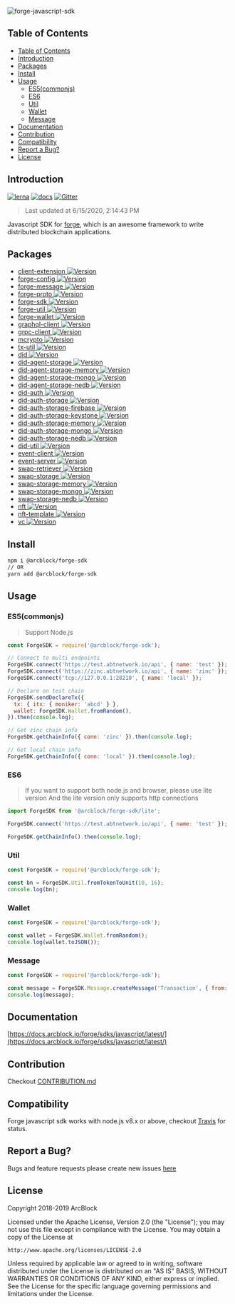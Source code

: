 ![forge-javascript-sdk](https://www.arcblock.io/.netlify/functions/badge/?text=Forge%20Javascript%20SDK)

## Table of Contents

- [Table of Contents](#Table-of-Contents)
- [Introduction](#Introduction)
- [Packages](#Packages)
- [Install](#Install)
- [Usage](#Usage)
  - [ES5(commonjs)](#ES5commonjs)
  - [ES6](#ES6)
  - [Util](#Util)
  - [Wallet](#Wallet)
  - [Message](#Message)
- [Documentation](#Documentation)
- [Contribution](#Contribution)
- [Compatibility](#Compatibility)
- [Report a Bug?](#Report-a-Bug)
- [License](#License)

## Introduction

[![lerna](https://img.shields.io/badge/maintained%20with-lerna-cc00ff.svg)](https://lernajs.io/)
[![docs](https://img.shields.io/badge/powered%20by-arcblock-green.svg)](https://docs.arcblock.io)
[![Gitter](https://badges.gitter.im/ArcBlock/community.svg)](https://gitter.im/ArcBlock/community?utm_source=badge&utm_medium=badge&utm_campaign=pr-badge)

> Last updated at 6/15/2020, 2:14:43 PM

Javascript SDK for [forge](https://docs.arcblock.io/forge/latest/), which is an awesome framework to write distributed blockchain applications.

## Packages

- [client-extension <img src="https://img.shields.io/npm/v/@arcblock/client-extension.svg" alt="Version">](https://www.npmjs.com/package/@arcblock/client-extension)
- [forge-config <img src="https://img.shields.io/npm/v/@arcblock/forge-config.svg" alt="Version">](https://www.npmjs.com/package/@arcblock/forge-config)
- [forge-message <img src="https://img.shields.io/npm/v/@arcblock/forge-message.svg" alt="Version">](https://www.npmjs.com/package/@arcblock/forge-message)
- [forge-proto <img src="https://img.shields.io/npm/v/@arcblock/forge-proto.svg" alt="Version">](https://www.npmjs.com/package/@arcblock/forge-proto)
- [forge-sdk <img src="https://img.shields.io/npm/v/@arcblock/forge-sdk.svg" alt="Version">](https://www.npmjs.com/package/@arcblock/forge-sdk)
- [forge-util <img src="https://img.shields.io/npm/v/@arcblock/forge-util.svg" alt="Version">](https://www.npmjs.com/package/@arcblock/forge-util)
- [forge-wallet <img src="https://img.shields.io/npm/v/@arcblock/forge-wallet.svg" alt="Version">](https://www.npmjs.com/package/@arcblock/forge-wallet)
- [graphql-client <img src="https://img.shields.io/npm/v/@arcblock/graphql-client.svg" alt="Version">](https://www.npmjs.com/package/@arcblock/graphql-client)
- [grpc-client <img src="https://img.shields.io/npm/v/@arcblock/grpc-client.svg" alt="Version">](https://www.npmjs.com/package/@arcblock/grpc-client)
- [mcrypto <img src="https://img.shields.io/npm/v/@arcblock/mcrypto.svg" alt="Version">](https://www.npmjs.com/package/@arcblock/mcrypto)
- [tx-util <img src="https://img.shields.io/npm/v/@arcblock/tx-util.svg" alt="Version">](https://www.npmjs.com/package/@arcblock/tx-util)
- [did <img src="https://img.shields.io/npm/v/@arcblock/did.svg" alt="Version">](https://www.npmjs.com/package/@arcblock/did)
- [did-agent-storage <img src="https://img.shields.io/npm/v/@arcblock/did-agent-storage.svg" alt="Version">](https://www.npmjs.com/package/@arcblock/did-agent-storage)
- [did-agent-storage-memory <img src="https://img.shields.io/npm/v/@arcblock/did-agent-storage-memory.svg" alt="Version">](https://www.npmjs.com/package/@arcblock/did-agent-storage-memory)
- [did-agent-storage-mongo <img src="https://img.shields.io/npm/v/@arcblock/did-agent-storage-mongo.svg" alt="Version">](https://www.npmjs.com/package/@arcblock/did-agent-storage-mongo)
- [did-agent-storage-nedb <img src="https://img.shields.io/npm/v/@arcblock/did-agent-storage-nedb.svg" alt="Version">](https://www.npmjs.com/package/@arcblock/did-agent-storage-nedb)
- [did-auth <img src="https://img.shields.io/npm/v/@arcblock/did-auth.svg" alt="Version">](https://www.npmjs.com/package/@arcblock/did-auth)
- [did-auth-storage <img src="https://img.shields.io/npm/v/@arcblock/did-auth-storage.svg" alt="Version">](https://www.npmjs.com/package/@arcblock/did-auth-storage)
- [did-auth-storage-firebase <img src="https://img.shields.io/npm/v/@arcblock/did-auth-storage-firebase.svg" alt="Version">](https://www.npmjs.com/package/@arcblock/did-auth-storage-firebase)
- [did-auth-storage-keystone <img src="https://img.shields.io/npm/v/@arcblock/did-auth-storage-keystone.svg" alt="Version">](https://www.npmjs.com/package/@arcblock/did-auth-storage-keystone)
- [did-auth-storage-memory <img src="https://img.shields.io/npm/v/@arcblock/did-auth-storage-memory.svg" alt="Version">](https://www.npmjs.com/package/@arcblock/did-auth-storage-memory)
- [did-auth-storage-mongo <img src="https://img.shields.io/npm/v/@arcblock/did-auth-storage-mongo.svg" alt="Version">](https://www.npmjs.com/package/@arcblock/did-auth-storage-mongo)
- [did-auth-storage-nedb <img src="https://img.shields.io/npm/v/@arcblock/did-auth-storage-nedb.svg" alt="Version">](https://www.npmjs.com/package/@arcblock/did-auth-storage-nedb)
- [did-util <img src="https://img.shields.io/npm/v/@arcblock/did-util.svg" alt="Version">](https://www.npmjs.com/package/@arcblock/did-util)
- [event-client <img src="https://img.shields.io/npm/v/@arcblock/event-client.svg" alt="Version">](https://www.npmjs.com/package/@arcblock/event-client)
- [event-server <img src="https://img.shields.io/npm/v/@arcblock/event-server.svg" alt="Version">](https://www.npmjs.com/package/@arcblock/event-server)
- [swap-retriever <img src="https://img.shields.io/npm/v/@arcblock/swap-retriever.svg" alt="Version">](https://www.npmjs.com/package/@arcblock/swap-retriever)
- [swap-storage <img src="https://img.shields.io/npm/v/@arcblock/swap-storage.svg" alt="Version">](https://www.npmjs.com/package/@arcblock/swap-storage)
- [swap-storage-memory <img src="https://img.shields.io/npm/v/@arcblock/swap-storage-memory.svg" alt="Version">](https://www.npmjs.com/package/@arcblock/swap-storage-memory)
- [swap-storage-mongo <img src="https://img.shields.io/npm/v/@arcblock/swap-storage-mongo.svg" alt="Version">](https://www.npmjs.com/package/@arcblock/swap-storage-mongo)
- [swap-storage-nedb <img src="https://img.shields.io/npm/v/@arcblock/swap-storage-nedb.svg" alt="Version">](https://www.npmjs.com/package/@arcblock/swap-storage-nedb)
- [nft <img src="https://img.shields.io/npm/v/@arcblock/nft.svg" alt="Version">](https://www.npmjs.com/package/@arcblock/nft)
- [nft-template <img src="https://img.shields.io/npm/v/@arcblock/nft-template.svg" alt="Version">](https://www.npmjs.com/package/@arcblock/nft-template)
- [vc <img src="https://img.shields.io/npm/v/@arcblock/vc.svg" alt="Version">](https://www.npmjs.com/package/@arcblock/vc)

## Install

```sh
npm i @arcblock/forge-sdk
// OR
yarn add @arcblock/forge-sdk
```

## Usage

### ES5(commonjs)

> Support Node.js

```js
const ForgeSDK = require('@arcblock/forge-sdk');

// Connect to multi endpoints
ForgeSDK.connect('https://test.abtnetwork.io/api', { name: 'test' });
ForgeSDK.connect('https://zinc.abtnetwork.io/api', { name: 'zinc' });
ForgeSDK.connect('tcp://127.0.0.1:28210', { name: 'local' });

// Declare on test chain
ForgeSDK.sendDeclareTx({
  tx: { itx: { moniker: 'abcd' } },
  wallet: ForgeSDK.Wallet.fromRandom(),
}).then(console.log);

// Get zinc chain info
ForgeSDK.getChainInfo({ conn: 'zinc' }).then(console.log);

// Get local chain info
ForgeSDK.getChainInfo({ conn: 'local' }).then(console.log);
```

### ES6

> If you want to support both node.js and browser, please use lite version
> And the lite version only supports http connections

```js
import ForgeSDK from '@arcblock/forge-sdk/lite';

ForgeSDK.connect('https://test.abtnetwork.io/api', { name: 'test' });

ForgeSDK.getChainInfo().then(console.log);
```

### Util

```javascript
const ForgeSDK = require('@arcblock/forge-sdk');

const bn = ForgeSDK.Util.fromTokenToUnit(10, 16);
console.log(bn);
```

### Wallet

```javascript
const ForgeSDK = require('@arcblock/forge-sdk');

const wallet = ForgeSDK.Wallet.fromRandom();
console.log(wallet.toJSON());
```

### Message

```javascript
const ForgeSDK = require('@arcblock/forge-sdk');

const message = ForgeSDK.Message.createMessage('Transaction', { from: 'abcd' });
console.log(message);
```

## Documentation

[https://docs.arcblock.io/forge/sdks/javascript/latest/](https://docs.arcblock.io/forge/sdks/javascript/latest/)

## Contribution

Checkout [CONTRIBUTION.md](https://github.com/ArcBlock/forge-js/blob/master/CONTRIBUTION.md)

## Compatibility

Forge javascript sdk works with node.js v8.x or above, checkout [Travis](https://travis-ci.com/ArcBlock/forge-js/builds) for status.

## Report a Bug?

Bugs and feature requests please create new issues [here](https://github.com/ArcBlock/forge-js/issues)

## License

Copyright 2018-2019 ArcBlock

Licensed under the Apache License, Version 2.0 (the "License");
you may not use this file except in compliance with the License.
You may obtain a copy of the License at

    http://www.apache.org/licenses/LICENSE-2.0

Unless required by applicable law or agreed to in writing, software
distributed under the License is distributed on an "AS IS" BASIS,
WITHOUT WARRANTIES OR CONDITIONS OF ANY KIND, either express or implied.
See the License for the specific language governing permissions and
limitations under the License.
